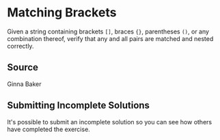 # Matching Brackets

Given a string containing brackets `[]`, braces `{}`, parentheses `()`,
or any combination thereof, verify that any and all pairs are matched
and nested correctly.
## Source

Ginna Baker

## Submitting Incomplete Solutions
It's possible to submit an incomplete solution so you can see how others have completed the exercise.
